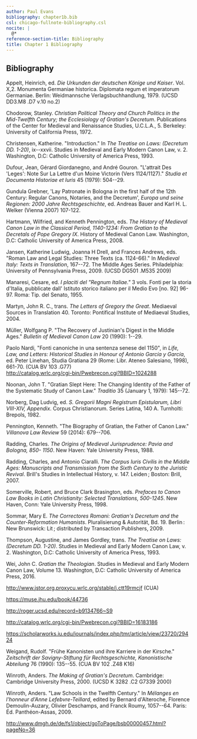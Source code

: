 ```yaml
---
author: Paul Evans
bibliography: chapter1b.bib
csl: chicago-fullnote-bibliography.csl
nocite: |
  @*
reference-section-title: Bibliography
title: Chapter 1 Bibliography
---
```

## Bibliography

Appelt, Heinrich, ed. *Die Urkunden der deutschen Könige und Kaiser*.
Vol. X,2. Monumenta Germaniae historica. Diplomata regum et imperatorum
Germaniae. Berlin: Weidmannsche Verlagsbuchhandlung, 1979. (UCSD DD3.M8
.D7 v.10 no.2)

Chodorow, Stanley. *Christian Political Theory and Church Politics in
the Mid-Twelfth Century; the Ecclesiology of Gratian's Decretum*.
Publications of the Center for Medieval and Renaissance Studies,
U.C.L.A., 5. Berkeley: University of California Press, 1972.

Christensen, Katherine. "Introduction." In *The Treatise on Laws:
(Decretum DD. 1-20)*, ix--xxvii. Studies in Medieval and Early Modern
Canon Law, v. 2. Washington, D.C: Catholic University of America Press,
1993.

Dufour, Jean, Gérard Giordanegno, and André Gouron. "L'attrait Des
'Leges': Note Sur La Lettre d'un Moine Victorin (Vers 1124/1127)."
*Studia et Documenta Historiae et Iuris* 45 (1979): 504--29.

Gundula Grebner, 'Lay Patronate in Bologna in the first half of the 12th
Century: Regular Canons, Notaries, and the Decretum', *Europa und seine
Regionen: 2000 Jahre Rechtsgeschichte*, ed. Andreas Bauer and Karl H. L.
Welker (Vienna 2007) 107-122.

Hartmann, Wilfried, and Kenneth Pennington, eds. *The History of
Medieval Canon Law in the Classical Period, 1140-1234: From Gratian to
the Decretals of Pope Gregory IX*. History of Medieval Canon Law.
Washington, D.C: Catholic University of America Press, 2008.

Jansen, Katherine Ludwig, Joanna H Drell, and Frances Andrews, eds.
"Roman Law and Legal Studies: Three Texts (ca. 1124-66)." In *Medieval
Italy: Texts in Translation*, 167--72. The Middle Ages Series.
Philadelphia: University of Pennsylvania Press, 2009. (UCSD DG501 .M535
2009)

Manaresi, Cesare, ed. *I placiti del "Regnum Italiae."* 3 vols. Fonti
per la storia d'Italia, pubblicate dall' Istituto storico italiano per
il Medio Evo \[no. 92\] 96-97. Roma: Tip. del Senato, 1955.

Martyn, John R. C., trans. *The Letters of Gregory the Great*. Mediaeval
Sources in Translation 40. Toronto: Pontifical Institute of Mediaeval
Studies, 2004.

Müller, Wolfgang P. "The Recovery of Justinian's Digest in the Middle
Ages." *Bulletin of Medieval Canon Law* 20 (1990): 1--29.

Paolo Nardi, "Fonti canoniche in una sentenza senese del 1150", in
*Life, Law, and Letters: Historical Studies in Honour of Antonio García
y García*, ed. Peter Linehan, Studia Gratiana 29 (Rome: Libr. Ateneo
Salesiano, 1998), 661-70. (CUA BV 103 .G77)\
<http://catalog.wrlc.org/cgi-bin/Pwebrecon.cgi?BBID=1024288>

Noonan, John T. "Gratian Slept Here: The Changing Identity of the Father
of the Systematic Study of Canon Law." *Traditio* 35 (January 1, 1979):
145--72.

Norberg, Dag Ludvig, ed. *S. Gregorii Magni Registrum Epistularum, Libri
VIII-XIV, Appendix*. Corpus Christianorum. Series Latina, 140 A.
Turnholti: Brepols, 1982.

Pennington, Kenneth. "The Biography of Gratian, the Father of Canon
Law." *Villanova Law Review* 59 (2014): 679--706.

Radding, Charles. *The Origins of Medieval Jurisprudence: Pavia and
Bologna, 850- 1150*. New Haven: Yale University Press, 1988.

Radding, Charles, and Antonio Ciaralli. *The Corpus Iuris Civilis in the
Middle Ages: Manuscripts and Transmission from the Sixth Century to the
Juristic Revival*. Brill's Studies in Intellectual History, v. 147.
Leiden ; Boston: Brill, 2007.

Somerville, Robert, and Bruce Clark Brasington, eds. *Prefaces to Canon
Law Books in Latin Christianity: Selected Translations, 500-1245*. New
Haven, Conn: Yale University Press, 1998.

Sommar, Mary E. *The Correctores Romani: Gratian's Decretum and the
Counter-Reformation Humanists*. Pluralisierung & Autorität, Bd. 19.
Berlin : New Brunswick: Lit ; distributed by Transaction Publishers,
2009.

Thompson, Augustine, and James Gordley, trans. *The Treatise on Laws:
(Decretum DD. 1-20)*. Studies in Medieval and Early Modern Canon Law, v.
2. Washington, D.C: Catholic University of America Press, 1993.

Wei, John C. *Gratian the Theologian*. Studies in Medieval and Early
Modern Canon Law, Volume 13. Washington, D.C: Catholic University of
America Press, 2016.

<http://www.jstor.org.proxycu.wrlc.org/stable/j.ctt19rmcjf> (CUA)

<https://muse.jhu.edu/book/44736>

<http://roger.ucsd.edu/record=b9134766~S9>

<http://catalog.wrlc.org/cgi-bin/Pwebrecon.cgi?BBID=16183186>

<https://scholarworks.iu.edu/journals/index.php/tmr/article/view/23720/29424>

Weigand, Rudolf. "Frühe Kanonisten und ihre Karriere in der Kirsche."
*Zeitschrift der Savigny-Stiftung für Rechtsgeschichte, Kanonistische
Abteilung* 76 (1990): 135--55. (CUA BV 102 .Z48 K16)

Winroth, Anders. *The Making of Gratian's Decretum*. Cambridge:
Cambridge University Press, 2000. (UCSD K 3282 .C2 G7339 2000)

Winroth, Anders. "Law Schools in the Twelfth Century." In *Mélanges en
l'honneur d'Anne Lefebvre-Teillard*, edited by Bernard d'Alteroche,
Florence Demoulin-Auzary, Olivier Deschamps, and Franck Roumy, 1057--64.
Paris: Éd. Panthéon-Assas, 2009.

<http://www.dmgh.de/de/fs1/object/goToPage/bsb00000457.html?pageNo=36>

